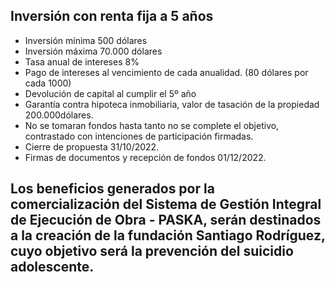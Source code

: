 ## Inversión con renta fija a 5 años
* Inversión mínima 500 dólares
* Inversión máxima 70.000 dólares
* Tasa anual de intereses 8%
* Pago de intereses al vencimiento de cada anualidad. (80 dólares por cada 1000)
* Devolución de capital al cumplir el 5º año
* Garantía contra hipoteca inmobiliaria, valor de tasación de la propiedad 200.000dólares.
* No se tomaran fondos hasta tanto no se complete el objetivo, contrastado con intenciones de participación firmadas.
* Cierre de propuesta 31/10/2022.
* Firmas de documentos y recepción de fondos 01/12/2022.

## Los beneficios generados por la comercialización del Sistema de Gestión Integral de Ejecución de Obra - PASKA, serán destinados a la creación de la fundación Santiago Rodríguez, cuyo objetivo será la prevención del suicidio adolescente.
